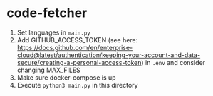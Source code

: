 # code-fetcher

1. Set languages in `main.py`
2. Add GITHUB_ACCESS_TOKEN (see here: https://docs.github.com/en/enterprise-cloud@latest/authentication/keeping-your-account-and-data-secure/creating-a-personal-access-token) in `.env` and consider changing MAX_FILES
3. Make sure docker-compose is up
4. Execute `python3 main.py` in this directory